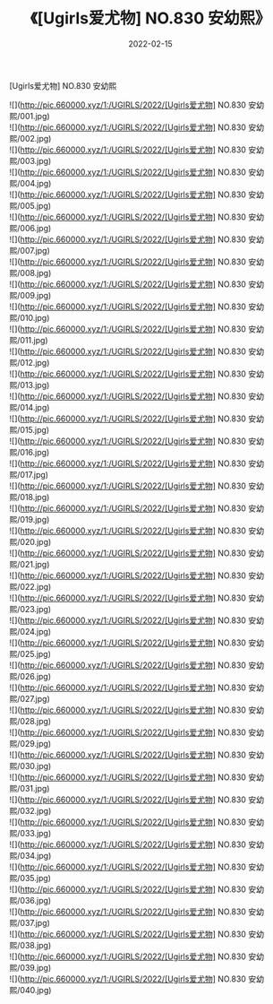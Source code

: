 ﻿---
layout: post
title:  《[Ugirls爱尤物] NO.830 安幼熙》
date:   2022-02-15
img: http://pic.660000.xyz/1:/UGIRLS/2022/[Ugirls爱尤物] NO.830 安幼熙/000.jpg
categories: [美女, 清纯, 唯美]
---

[Ugirls爱尤物] NO.830 安幼熙

 ![](http://pic.660000.xyz/1:/UGIRLS/2022/[Ugirls爱尤物] NO.830 安幼熙/001.jpg) <br>![](http://pic.660000.xyz/1:/UGIRLS/2022/[Ugirls爱尤物] NO.830 安幼熙/002.jpg) <br>![](http://pic.660000.xyz/1:/UGIRLS/2022/[Ugirls爱尤物] NO.830 安幼熙/003.jpg) <br>![](http://pic.660000.xyz/1:/UGIRLS/2022/[Ugirls爱尤物] NO.830 安幼熙/004.jpg) <br>![](http://pic.660000.xyz/1:/UGIRLS/2022/[Ugirls爱尤物] NO.830 安幼熙/005.jpg) <br>![](http://pic.660000.xyz/1:/UGIRLS/2022/[Ugirls爱尤物] NO.830 安幼熙/006.jpg) <br>![](http://pic.660000.xyz/1:/UGIRLS/2022/[Ugirls爱尤物] NO.830 安幼熙/007.jpg) <br>![](http://pic.660000.xyz/1:/UGIRLS/2022/[Ugirls爱尤物] NO.830 安幼熙/008.jpg) <br>![](http://pic.660000.xyz/1:/UGIRLS/2022/[Ugirls爱尤物] NO.830 安幼熙/009.jpg) <br>![](http://pic.660000.xyz/1:/UGIRLS/2022/[Ugirls爱尤物] NO.830 安幼熙/010.jpg) <br>![](http://pic.660000.xyz/1:/UGIRLS/2022/[Ugirls爱尤物] NO.830 安幼熙/011.jpg) <br>![](http://pic.660000.xyz/1:/UGIRLS/2022/[Ugirls爱尤物] NO.830 安幼熙/012.jpg) <br>![](http://pic.660000.xyz/1:/UGIRLS/2022/[Ugirls爱尤物] NO.830 安幼熙/013.jpg) <br>![](http://pic.660000.xyz/1:/UGIRLS/2022/[Ugirls爱尤物] NO.830 安幼熙/014.jpg) <br>![](http://pic.660000.xyz/1:/UGIRLS/2022/[Ugirls爱尤物] NO.830 安幼熙/015.jpg) <br>![](http://pic.660000.xyz/1:/UGIRLS/2022/[Ugirls爱尤物] NO.830 安幼熙/016.jpg) <br>![](http://pic.660000.xyz/1:/UGIRLS/2022/[Ugirls爱尤物] NO.830 安幼熙/017.jpg) <br>![](http://pic.660000.xyz/1:/UGIRLS/2022/[Ugirls爱尤物] NO.830 安幼熙/018.jpg) <br>![](http://pic.660000.xyz/1:/UGIRLS/2022/[Ugirls爱尤物] NO.830 安幼熙/019.jpg) <br>![](http://pic.660000.xyz/1:/UGIRLS/2022/[Ugirls爱尤物] NO.830 安幼熙/020.jpg) <br>![](http://pic.660000.xyz/1:/UGIRLS/2022/[Ugirls爱尤物] NO.830 安幼熙/021.jpg) <br>![](http://pic.660000.xyz/1:/UGIRLS/2022/[Ugirls爱尤物] NO.830 安幼熙/022.jpg) <br>![](http://pic.660000.xyz/1:/UGIRLS/2022/[Ugirls爱尤物] NO.830 安幼熙/023.jpg) <br>![](http://pic.660000.xyz/1:/UGIRLS/2022/[Ugirls爱尤物] NO.830 安幼熙/024.jpg) <br>![](http://pic.660000.xyz/1:/UGIRLS/2022/[Ugirls爱尤物] NO.830 安幼熙/025.jpg) <br>![](http://pic.660000.xyz/1:/UGIRLS/2022/[Ugirls爱尤物] NO.830 安幼熙/026.jpg) <br>![](http://pic.660000.xyz/1:/UGIRLS/2022/[Ugirls爱尤物] NO.830 安幼熙/027.jpg) <br>![](http://pic.660000.xyz/1:/UGIRLS/2022/[Ugirls爱尤物] NO.830 安幼熙/028.jpg) <br>![](http://pic.660000.xyz/1:/UGIRLS/2022/[Ugirls爱尤物] NO.830 安幼熙/029.jpg) <br>![](http://pic.660000.xyz/1:/UGIRLS/2022/[Ugirls爱尤物] NO.830 安幼熙/030.jpg) <br>![](http://pic.660000.xyz/1:/UGIRLS/2022/[Ugirls爱尤物] NO.830 安幼熙/031.jpg) <br>![](http://pic.660000.xyz/1:/UGIRLS/2022/[Ugirls爱尤物] NO.830 安幼熙/032.jpg) <br>![](http://pic.660000.xyz/1:/UGIRLS/2022/[Ugirls爱尤物] NO.830 安幼熙/033.jpg) <br>![](http://pic.660000.xyz/1:/UGIRLS/2022/[Ugirls爱尤物] NO.830 安幼熙/034.jpg) <br>![](http://pic.660000.xyz/1:/UGIRLS/2022/[Ugirls爱尤物] NO.830 安幼熙/035.jpg) <br>![](http://pic.660000.xyz/1:/UGIRLS/2022/[Ugirls爱尤物] NO.830 安幼熙/036.jpg) <br>![](http://pic.660000.xyz/1:/UGIRLS/2022/[Ugirls爱尤物] NO.830 安幼熙/037.jpg) <br>![](http://pic.660000.xyz/1:/UGIRLS/2022/[Ugirls爱尤物] NO.830 安幼熙/038.jpg) <br>![](http://pic.660000.xyz/1:/UGIRLS/2022/[Ugirls爱尤物] NO.830 安幼熙/039.jpg) <br>![](http://pic.660000.xyz/1:/UGIRLS/2022/[Ugirls爱尤物] NO.830 安幼熙/040.jpg) <br>